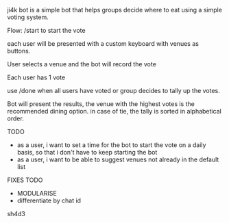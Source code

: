 ji4k bot is a simple bot that helps groups decide where to eat
using a simple voting system.

Flow:
/start to start the vote

each user will be presented with a custom keyboard with venues as
buttons. 

User selects a venue and the bot will record the vote

Each user has 1 vote

use /done when all users have voted or group decides to tally 
up the votes.

Bot will present the results, the venue with the highest votes
is the recommended dining option. in case of tie, the tally is 
sorted in alphabetical order.

TODO
- as a user, i want to set a time for the bot to start the 
vote on a daily basis, so that i don't have to keep starting
the bot 
- as a user, i want to be able to suggest venues not already in
the default list

FIXES TODO
- MODULARISE
- differentiate by chat id

sh4d3 
